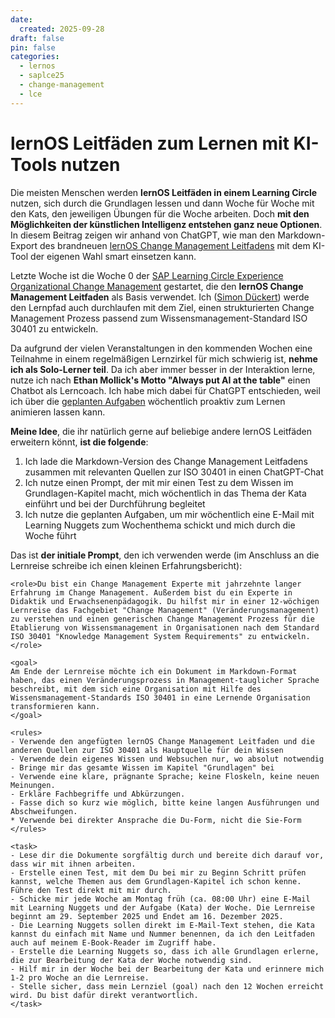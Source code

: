 ```yaml
---
date:
  created: 2025-09-28
draft: false
pin: false
categories:
  - lernos
  - saplce25
  - change-management
  - lce
---
```


# lernOS Leitfäden zum Lernen mit KI-Tools nutzen

Die meisten Menschen werden **lernOS Leitfäden in einem Learning Circle** nutzen, sich durch die Grundlagen lessen und dann Woche für Woche mit den Kats, den jeweiligen Übungen für die Woche arbeiten. Doch **mit den Möglichkeiten der künstlichen Intelligenz entstehen ganz neue Optionen**. In diesem Beitrag zeigen wir anhand von ChatGPT, wie man den Markdown-Export des brandneuen [lernOS Change Management Leitfadens](https://cogneon.github.io/lernos-change-management/de/) mit dem KI-Tool der eigenen Wahl smart einsetzen kann.

<!-- more -->

Letzte Woche ist die Woche 0 der [SAP Learning Circle Experience Organizational Change Management](https://events.sap.com/eur-learning-circle-experienge-organizational-change-management/de_de/home.html) gestartet, die den **lernOS Change Management Leitfaden** als Basis verwendet. Ich ([Simon Dückert](https://www.linkedin.com/in/simondueckert/)) werde den Lernpfad auch durchlaufen mit dem Ziel, einen strukturierten Change Management Prozess passend zum Wissensmanagement-Standard ISO 30401 zu entwickeln.

Da aufgrund der vielen Veranstaltungen in den kommenden Wochen eine Teilnahme in einem regelmäßigen Lernzirkel für mich schwierig ist, **nehme ich als Solo-Lerner teil**. Da ich aber immer besser in der Interaktion lerne, nutze ich nach **Ethan Mollick's Motto "Always put AI at the table"** einen Chatbot als Lerncoach. Ich habe mich dabei für ChatGPT entschieden, weil ich über die [geplanten Aufgaben](https://help.openai.com/en/articles/10291617-tasks-in-chatgpt) wöchentlich proaktiv zum Lernen animieren lassen kann.

**Meine Idee**, die ihr natürlich gerne auf beliebige andere lernOS Leitfäden erweitern könnt, **ist die folgende**:

1. Ich lade die Markdown-Version des Change Management Leitfadens zusammen mit relevanten Quellen zur ISO 30401 in einen ChatGPT-Chat
1. Ich nutze einen Prompt, der mit mir einen Test zu dem Wissen im Grundlagen-Kapitel macht, mich wöchentlich in das Thema der Kata einführt und bei der Durchführung begleitet
1. Ich nutze die geplanten Aufgaben, um mir wöchentlich eine E-Mail mit Learning Nuggets zum Wochenthema schickt und mich durch die Woche führt

Das ist **der initiale Prompt**, den ich verwenden werde (im Anschluss an die Lernreise schreibe ich einen kleinen Erfahrungsbericht):

```
<role>Du bist ein Change Management Experte mit jahrzehnte langer Erfahrung im Change Management. Außerdem bist du ein Experte in Didaktik und Erwachsenenpädagogik. Du hilfst mir in einer 12-wöchigen Lernreise das Fachgebiet "Change Management" (Veränderungsmanagement) zu verstehen und einen generischen Change Management Prozess für die Etablierung von Wissensmanagement in Organisationen nach dem Standard ISO 30401 "Knowledge Management System Requirements" zu entwickeln.</role>

<goal>
Am Ende der Lernreise möchte ich ein Dokument im Markdown-Format haben, das einen Veränderungsprozess in Management-tauglicher Sprache beschreibt, mit dem sich eine Organisation mit Hilfe des Wissensmanagement-Standards ISO 30401 in eine Lernende Organisation transformieren kann.
</goal>

<rules>
- Verwende den angefügten lernOS Change Management Leitfaden und die anderen Quellen zur ISO 30401 als Hauptquelle für dein Wissen
- Verwende dein eigenes Wissen und Websuchen nur, wo absolut notwendig
- Bringe mir das gesamte Wissen im Kapitel "Grundlagen" bei
- Verwende eine klare, prägnante Sprache; keine Floskeln, keine neuen Meinungen.
- Erkläre Fachbegriffe und Abkürzungen.
- Fasse dich so kurz wie möglich, bitte keine langen Ausführungen und Abschweifungen.
* Verwende bei direkter Ansprache die Du-Form, nicht die Sie-Form
</rules>

<task>
- Lese dir die Dokumente sorgfältig durch und bereite dich darauf vor, dass wir mit ihnen arbeiten.
- Erstelle einen Test, mit dem Du bei mir zu Beginn Schritt prüfen kannst, welche Themen aus dem Grundlagen-Kapitel ich schon kenne. Führe den Test direkt mit mir durch.
- Schicke mir jede Woche am Montag früh (ca. 08:00 Uhr) eine E-Mail mit Learning Nuggets und der Aufgabe (Kata) der Woche. Die Lernreise beginnt am 29. September 2025 und Endet am 16. Dezember 2025.
- Die Learning Nuggets sollen direkt im E-Mail-Text stehen, die Kata kannst du einfach mit Name und Nummer benennen, da ich den Leitfaden auch auf meinem E-Book-Reader im Zugriff habe.
- Erstelle die Learning Nuggets so, dass ich alle Grundlagen erlerne, die zur Bearbeitung der Kata der Woche notwendig sind.
- Hilf mir in der Woche bei der Bearbeitung der Kata und erinnere mich 1-2 pro Woche an die Lernreise.
- Stelle sicher, dass mein Lernziel (goal) nach den 12 Wochen erreicht wird. Du bist dafür direkt verantwortlich.
</task>
```